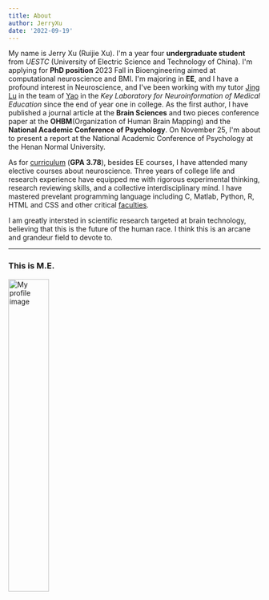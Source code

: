 ```yaml
---
title: About
author: JerryXu
date: '2022-09-19'
---
```

<p>
My name is Jerry Xu (Ruijie Xu). I'm a year four <strong>undergraduate student</strong> from <em>UESTC</em> (University of Electric Science and Technology of China). I'm applying for <strong>PhD position</strong> 2023 Fall in Bioengineering aimed at computational neuroscience and BMI. I'm majoring in <strong>EE</strong>, and I have a profound interest in Neuroscience, and I've been working with my tutor <a href="https://scholar.google.com/citations?user=OLWmCDYAAAAJ&hl=en&oi=sra">Jing Lu</a> in the team of <a href="https://scholar.google.com/citations?user=ClUoWqsAAAAJ&hl=en&oi=ao">Yao</a> in the <https://www.neuro.uestc.edu.cn/en/"><em> Key Laboratory for Neuroinformation of Medical Education </em></a> since the end of year one in college. 
As the first author, I have published a journal article at the <strong>Brain Sciences</strong> and two pieces conference paper at the <strong>OHBM</strong>(Organization of Human Brain Mapping) and the <strong>National Academic Conference of Psychology</strong>. On November 25, I'm about to present a report at the National Academic Conference of Psychology at the Henan Normal University.
</p>
<p>
As for <a href="/./Curriculum/" title="Grades and Cuuriculum Introduction">curriculum</a> (<strong>GPA 3.78</strong>), besides EE courses, I have attended many elective courses about neuroscience. Three years of college life and research experience have equipped me with rigorous experimental thinking, research reviewing skills, and a collective interdisciplinary mind. I have mastered prevelant programming language including C, Matlab, Python, R, HTML and CSS and other critical <a href="/./Curriculum/#Faculty/" title="Faculty">faculties</a>.
</p> 
<p>
I am greatly intersted in scientific research targeted at brain technology, believing that this is the future of the human race. 
I think this is an arcane and grandeur field to devote to.
</p>
<hr>
<h3>This is M.E.</h3>
<img src="/./about_files/ME.jpg" alt="My profile image" width="40%" height="40%"/>
